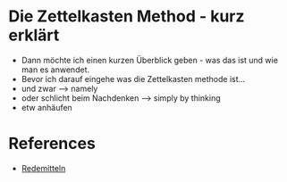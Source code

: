 # Die Zettelkasten Method - kurz erklärt

*   Dann möchte ich einen kurzen Überblick geben - was das ist und wie man es
    anwendet.
*   Bevor ich darauf eingehe was die Zettelkasten methode ist...
*   und zwar --> namely
*   oder schlicht beim Nachdenken --> simply by thinking
*   etw anhäufen

# References
- [Redemitteln](../permanent/redemitteln.md)
